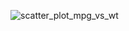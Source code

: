 ![scatter_plot_mpg_vs_wt](https://github.com/hanwenliuOvO/-hanwenliu-.github.io/assets/152240134/bce13208-e98d-4618-aa83-0283a3035d50)
